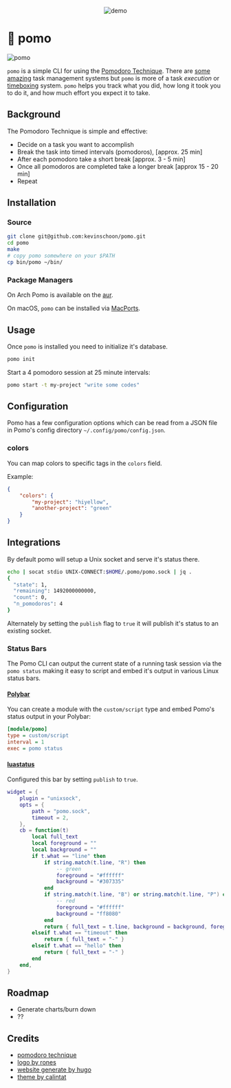 <p align="center"><img src="https://raw.githubusercontent.com/kevinschoon/pomo/master/www/static/demo.gif" alt="demo"/></p>

# 🍅 pomo

![pomo](https://github.com/kevinschoon/pomo/workflows/pomo/badge.svg)

`pomo` is a simple CLI for using the [Pomodoro Technique](https://en.wikipedia.org/wiki/Pomodoro_Technique). There are [some](https://taskwarrior.org/) [amazing](https://todoist.com/) task management systems but `pomo` is more of a task *execution* or [timeboxing](https://en.wikipedia.org/wiki/Timeboxing) system. `pomo` helps you track what you did, how long it took you to do it, and how much effort you expect it to take.

## Background

The Pomodoro Technique is simple and effective:

  * Decide on a task you want to accomplish
  * Break the task into timed intervals (pomodoros), [approx. 25 min]
  * After each pomodoro take a short break [approx. 3 - 5 min]
  * Once all pomodoros are completed take a longer break [approx 15 - 20 min]
  * Repeat

## Installation

### Source

 ```bash
 git clone git@github.com:kevinschoon/pomo.git
 cd pomo
 make
 # copy pomo somewhere on your $PATH
 cp bin/pomo ~/bin/
 ```

### Package Managers

On Arch Pomo is available on the [aur](https://aur.archlinux.org/packages/pomo).

On macOS, `pomo` can be installed via [MacPorts](https://ports.macports.org/port/pomo/).

## Usage

Once `pomo` is installed you need to initialize it's database.

``` bash
pomo init
```

Start a 4 pomodoro session at 25 minute intervals:
```bash
pomo start -t my-project "write some codes"
```

## Configuration

Pomo has a few configuration options which can be read from a JSON file in Pomo's config directory `~/.config/pomo/config.json`.

### colors

You can map colors to specific tags in the `colors` field.

Example:
```json
{
    "colors": {
        "my-project": "hiyellow",
        "another-project": "green"
    }
}
```

## Integrations

By default pomo will setup a Unix socket and serve it's status there.

```bash
echo | socat stdio UNIX-CONNECT:$HOME/.pomo/pomo.sock | jq .
{
  "state": 1,
  "remaining": 1492000000000,
  "count": 0,
  "n_pomodoros": 4
}
```

Alternately by setting the `publish` flag to `true` it will publish it's status
to an existing socket.

### Status Bars

The Pomo CLI can output the current state of a running task session via the `pomo status`
making it easy to script and embed it's output in various Linux status bars.

#### [Polybar](https://github.com/jaagr/polybar)

You can create a module with the `custom/script` type and 
embed Pomo's status output in your Polybar:

```ini
[module/pomo]
type = custom/script
interval = 1
exec = pomo status
```

#### [luastatus](https://github.com/shdown/luastatus)

Configured this bar by setting `publish` to `true`.

```lua
widget = {
	plugin = "unixsock",
	opts = {
		path = "pomo.sock",
		timeout = 2,
	},
	cb = function(t)
		local full_text
		local foreground = ""
		local background = ""
		if t.what == "line" then
			if string.match(t.line, "R") then
				-- green
				foreground = "#ffffff"
				background = "#307335"
			end
			if string.match(t.line, "B") or string.match(t.line, "P") or string.match(t.line, "C") then
				-- red
				foreground = "#ffffff"
				background = "ff8080"
			end
			return { full_text = t.line, background = background, foreground = foreground }
		elseif t.what == "timeout" then
			return { full_text = "-" }
		elseif t.what == "hello" then
			return { full_text = "-" }
		end
	end,
}

```


## Roadmap

  * Generate charts/burn down
  * ??

## Credits

 * [pomodoro technique](https://cirillocompany.de/pages/pomodoro-technique/book/)
 * [logo by rones](https://openclipart.org/detail/262421/tomato-by-rones)
 * [website generate by hugo](http://gohugo.io/)
 * [theme by calintat](https://github.com/calintat/minimal)
